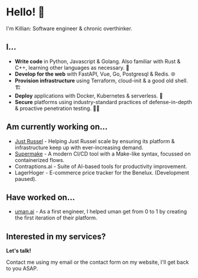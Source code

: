 # Hello! 👋

I'm Killian: Software engineer & chronic overthinker.

## I...
- **Write code** in Python, Javascript & Golang. Also familiar with Rust & C++, learning other languages as necessary. 🐍
- **Develop for the web** with FastAPI, Vue, Go, Postgresql & Redis. 🌐
- **Provision infrastructure** using Terraform, cloud-init & a good old shell. 🏗
- **Deploy** applications with Docker, Kubernetes & serverless. 🐳
- **Secure** platforms using industry-standard practices of defense-in-depth & proactive penetration testing. 👮‍♂️

## Am currently working on...
- [Just Russel](https://justrussel.com) - Helping Just Russel scale by ensuring its platform & infrastructure keep up with ever-increasing demand.
- [Supermake](https://github.com/KillianMeersman/Supermake) - A modern CI/CD tool with a Make-like syntax, focussed on containerized flows.
- Contraptions.ai - Suite of AI-based tools for productivity improvement.
- LagerHoger - E-commerce price tracker for the Benelux. (Development paused).

## Have worked on...
- [uman.ai](https://www.uman.ai/) - As a first engineer, I helped uman get from 0 to 1 by creating the first iteration of their platform.

## Interested in my services?
**Let's talk!**

Contact me using my email or the contact form on my website, I'll get back to you ASAP.
